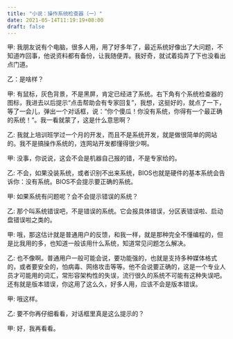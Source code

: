 ```yaml
---
title: "小说：操作系统检查器（一）"
date: 2021-05-14T11:19:19+08:00
draft: false
---
```

甲: 我朋友说有个电脑，很多人用，用了好多年了，最近系统好像出了大问题，不知道咋回事，他说资料都有备份，让我随便弄。我好奇，就试着捣弄了下也没看出点门道。

乙：是啥样？

甲: 有鼠标，灰色背景，不是黑屏，肯定已经进了系统。右下角有个系统检查器的图标，我进去以后提示“点击帮助会有专家回复”，我想，这挺好的，就点了一下，等了一会儿，弹出一个对话框，说：“你个傻瓜！你没有系统，你得有一个最正确的系统！”。我一看就蒙了，这是什么意思啊？

乙: 我就上培训班学过一个月的开发，而且不是系统开发，就是做很简单的网站的。我不是搞操作系统的，连网站开发都懂得很少啊。

甲: 没事，你说说，这会不会是机器自己报的错，不是专家给的。

乙: 不会，如果没装系统，或者识别不出来系统，BIOS也就是硬件的基本系统会告诉你：没有系统。BIOS不会提示要正确的系统。

甲: 如果系统有问题呢？会不会提示错误的系统？

乙: 那个叫系统错误吧，不是错误的系统。它会报具体错误，分区表错误啦、启动盘错误啦之类的。

甲: 哦，那这估计就是普通用户的反馈，和我一样，就是那种完全不懂编程的，但是比我用的多，也知道一般该用什么系统，知道常见问题怎么解决。

乙: 也不像啊。普通用户一般可能会说，要功能强的，也就是支持多种媒体格式的，或者要安全的，怕病毒、网络攻击等等。他不会说要正确的，这是一个专业人员才可能用的词汇，常形容架构性的失误，流行很久的系统不可能有这种失误吧。还有就是版本错误，你这用了这么久，好多人用，应该不会是版本错误。

甲: 哦这样。

乙: 要不你再仔细看看，对话框里真是这么提示的？

甲: 好，我再看看。
